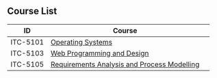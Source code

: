 


## Course List

|ID|Course||
|---|---|---|
|ITC-5101|[Operating Systems](./Operating_Systems/index.md)||
|ITC-5103|[Web Programming and Design](/ITC-5103_Web_Programming_and_Design/index.md)||
|ITC-5105|[Requirements Analysis and Process Modelling](/ITC_5101_Operating_Systems/index.md)||
